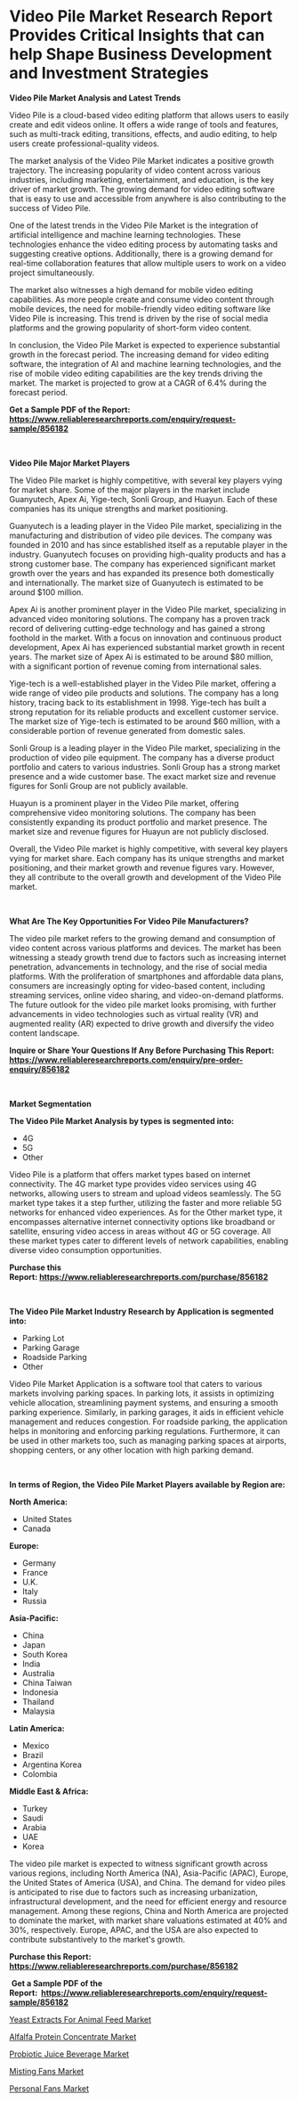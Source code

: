 <p><h1>Video Pile Market Research Report Provides Critical Insights that can help Shape Business Development and Investment Strategies</h1></p><p><strong>Video Pile Market Analysis and Latest Trends</strong></p>
<p><p>Video Pile is a cloud-based video editing platform that allows users to easily create and edit videos online. It offers a wide range of tools and features, such as multi-track editing, transitions, effects, and audio editing, to help users create professional-quality videos.</p><p>The market analysis of the Video Pile Market indicates a positive growth trajectory. The increasing popularity of video content across various industries, including marketing, entertainment, and education, is the key driver of market growth. The growing demand for video editing software that is easy to use and accessible from anywhere is also contributing to the success of Video Pile.</p><p>One of the latest trends in the Video Pile Market is the integration of artificial intelligence and machine learning technologies. These technologies enhance the video editing process by automating tasks and suggesting creative options. Additionally, there is a growing demand for real-time collaboration features that allow multiple users to work on a video project simultaneously.</p><p>The market also witnesses a high demand for mobile video editing capabilities. As more people create and consume video content through mobile devices, the need for mobile-friendly video editing software like Video Pile is increasing. This trend is driven by the rise of social media platforms and the growing popularity of short-form video content.</p><p>In conclusion, the Video Pile Market is expected to experience substantial growth in the forecast period. The increasing demand for video editing software, the integration of AI and machine learning technologies, and the rise of mobile video editing capabilities are the key trends driving the market. The market is projected to grow at a CAGR of 6.4% during the forecast period.</p></p>
<p><strong>Get a Sample PDF of the Report:&nbsp; <a href="https://www.reliableresearchreports.com/enquiry/request-sample/856182">https://www.reliableresearchreports.com/enquiry/request-sample/856182</a></strong></p>
<p>&nbsp;</p>
<p><strong>Video Pile Major Market Players</strong></p>
<p><p>The Video Pile market is highly competitive, with several key players vying for market share. Some of the major players in the market include Guanyutech, Apex Ai, Yige-tech, Sonli Group, and Huayun. Each of these companies has its unique strengths and market positioning.</p><p>Guanyutech is a leading player in the Video Pile market, specializing in the manufacturing and distribution of video pile devices. The company was founded in 2010 and has since established itself as a reputable player in the industry. Guanyutech focuses on providing high-quality products and has a strong customer base. The company has experienced significant market growth over the years and has expanded its presence both domestically and internationally. The market size of Guanyutech is estimated to be around $100 million.</p><p>Apex Ai is another prominent player in the Video Pile market, specializing in advanced video monitoring solutions. The company has a proven track record of delivering cutting-edge technology and has gained a strong foothold in the market. With a focus on innovation and continuous product development, Apex Ai has experienced substantial market growth in recent years. The market size of Apex Ai is estimated to be around $80 million, with a significant portion of revenue coming from international sales.</p><p>Yige-tech is a well-established player in the Video Pile market, offering a wide range of video pile products and solutions. The company has a long history, tracing back to its establishment in 1998. Yige-tech has built a strong reputation for its reliable products and excellent customer service. The market size of Yige-tech is estimated to be around $60 million, with a considerable portion of revenue generated from domestic sales.</p><p>Sonli Group is a leading player in the Video Pile market, specializing in the production of video pile equipment. The company has a diverse product portfolio and caters to various industries. Sonli Group has a strong market presence and a wide customer base. The exact market size and revenue figures for Sonli Group are not publicly available.</p><p>Huayun is a prominent player in the Video Pile market, offering comprehensive video monitoring solutions. The company has been consistently expanding its product portfolio and market presence. The market size and revenue figures for Huayun are not publicly disclosed.</p><p>Overall, the Video Pile market is highly competitive, with several key players vying for market share. Each company has its unique strengths and market positioning, and their market growth and revenue figures vary. However, they all contribute to the overall growth and development of the Video Pile market.</p></p>
<p>&nbsp;</p>
<p><strong>What Are The Key Opportunities For Video Pile Manufacturers?</strong></p>
<p><p>The video pile market refers to the growing demand and consumption of video content across various platforms and devices. The market has been witnessing a steady growth trend due to factors such as increasing internet penetration, advancements in technology, and the rise of social media platforms. With the proliferation of smartphones and affordable data plans, consumers are increasingly opting for video-based content, including streaming services, online video sharing, and video-on-demand platforms. The future outlook for the video pile market looks promising, with further advancements in video technologies such as virtual reality (VR) and augmented reality (AR) expected to drive growth and diversify the video content landscape.</p></p>
<p><strong>Inquire or Share Your Questions If Any Before Purchasing This Report: <a href="https://www.reliableresearchreports.com/enquiry/pre-order-enquiry/856182">https://www.reliableresearchreports.com/enquiry/pre-order-enquiry/856182</a></strong></p>
<p>&nbsp;</p>
<p><strong>Market Segmentation</strong></p>
<p><strong>The Video Pile Market Analysis by types is segmented into:</strong></p>
<p><ul><li>4G</li><li>5G</li><li>Other</li></ul></p>
<p><p>Video Pile is a platform that offers market types based on internet connectivity. The 4G market type provides video services using 4G networks, allowing users to stream and upload videos seamlessly. The 5G market type takes it a step further, utilizing the faster and more reliable 5G networks for enhanced video experiences. As for the Other market type, it encompasses alternative internet connectivity options like broadband or satellite, ensuring video access in areas without 4G or 5G coverage. All these market types cater to different levels of network capabilities, enabling diverse video consumption opportunities.</p></p>
<p><strong>Purchase this Report:&nbsp;<a href="https://www.reliableresearchreports.com/purchase/856182">https://www.reliableresearchreports.com/purchase/856182</a></strong></p>
<p>&nbsp;</p>
<p><strong>The Video Pile Market Industry Research by Application is segmented into:</strong></p>
<p><ul><li>Parking Lot</li><li>Parking Garage</li><li>Roadside Parking</li><li>Other</li></ul></p>
<p><p>Video Pile Market Application is a software tool that caters to various markets involving parking spaces. In parking lots, it assists in optimizing vehicle allocation, streamlining payment systems, and ensuring a smooth parking experience. Similarly, in parking garages, it aids in efficient vehicle management and reduces congestion. For roadside parking, the application helps in monitoring and enforcing parking regulations. Furthermore, it can be used in other markets too, such as managing parking spaces at airports, shopping centers, or any other location with high parking demand.</p></p>
<p>&nbsp;</p>
<p><strong>In terms of Region, the Video Pile Market Players available by Region are:</strong></p>
<p>
    <p> <strong> North America: </strong>
        <ul>
            <li>United States</li>
            <li>Canada</li>
        </ul>
        </p> 
    <p> <strong> Europe: </strong>
        <ul>
            <li>Germany</li>
            <li>France</li>
            <li>U.K.</li>
            <li>Italy</li>
            <li>Russia</li>
        </ul>
        </p> 
    <p> <strong> Asia-Pacific: </strong>
        <ul>
            <li>China</li>
            <li>Japan</li>
            <li>South Korea</li>
            <li>India</li>
            <li>Australia</li>
            <li>China Taiwan</li>
            <li>Indonesia</li>
            <li>Thailand</li>
            <li>Malaysia</li>
        </ul>
        </p> 
    <p> <strong> Latin America: </strong>
        <ul>
            <li>Mexico</li>
            <li>Brazil</li>
            <li>Argentina Korea</li>
            <li>Colombia</li>
        </ul>
        </p> 
    <p> <strong> Middle East & Africa: </strong>
        <ul>
            <li>Turkey</li>
            <li>Saudi</li>
            <li>Arabia</li>
            <li>UAE</li>
            <li>Korea</li>
        </ul>
    </p>
    </p>
<p><p>The video pile market is expected to witness significant growth across various regions, including North America (NA), Asia-Pacific (APAC), Europe, the United States of America (USA), and China. The demand for video piles is anticipated to rise due to factors such as increasing urbanization, infrastructural development, and the need for efficient energy and resource management. Among these regions, China and North America are projected to dominate the market, with market share valuations estimated at 40% and 30%, respectively. Europe, APAC, and the USA are also expected to contribute substantively to the market's growth.</p></p>
<p><strong>Purchase this Report: <a href="https://www.reliableresearchreports.com/purchase/856182">https://www.reliableresearchreports.com/purchase/856182</a></strong></p>
<p>&nbsp;<strong>Get a Sample PDF of the Report:&nbsp;&nbsp;<a href="https://www.reliableresearchreports.com/enquiry/request-sample/856182">https://www.reliableresearchreports.com/enquiry/request-sample/856182</a></strong></p>
<p><strong></strong></p>
<p><p><a href="https://www.linkedin.com/pulse/yeast-extracts-animal-feed-market-research-report-unlocks-16rse/">Yeast Extracts For Animal Feed Market</a></p><p><a href="https://www.linkedin.com/pulse/alfalfa-protein-concentrate-market-size-growth-forecast-ovane/">Alfalfa Protein Concentrate Market</a></p><p><a href="https://www.linkedin.com/pulse/probiotic-juice-beverage-market-size-share-amp-trends-analysis-twkte/">Probiotic Juice Beverage Market</a></p><p><a href="https://medium.com/@erickasauer/misting-fans-market-analysis-its-cagr-market-segmentation-and-global-industry-overview-0742aab95b50">Misting Fans Market</a></p><p><a href="https://medium.com/@williammann19/decoding-personal-fans-market-metrics-market-share-trends-and-growth-patterns-0ef589ee328e">Personal Fans Market</a></p></p>